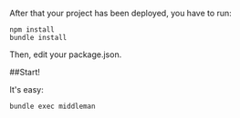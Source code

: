 After that your project has been deployed, you have to run:

    npm install
    bundle install

Then, edit your package.json.

##Start!

It's easy:

```
bundle exec middleman
```
